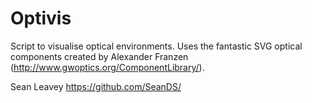 Optivis
=======

Script to visualise optical environments. Uses the fantastic SVG optical components created by Alexander Franzen (http://www.gwoptics.org/ComponentLibrary/).

Sean Leavey
https://github.com/SeanDS/
